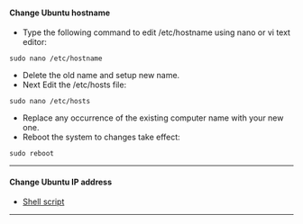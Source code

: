 #### Change Ubuntu hostname

- Type the following command to edit /etc/hostname using nano or vi text editor:

```shell
sudo nano /etc/hostname
```

- Delete the old name and setup new name.
- Next Edit the /etc/hosts file:

```shell
sudo nano /etc/hosts
```

- Replace any occurrence of the existing computer name with your new one.
- Reboot the system to changes take effect:

```shell
sudo reboot
```

---

#### Change Ubuntu IP address

- [Shell script](./ip_change.sh)

---
